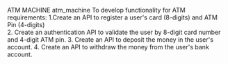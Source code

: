 ATM MACHINE
atm_machine
To develop functionality for ATM
requirements:
1.Create an API to register a user's card (8-digits) and ATM Pin (4-digits)  
2. Create an authentication API to validate the user by 8-digit card number and 4-digit ATM pin.
3. Create an API to deposit the money in the user's account. 
4. Create an API to withdraw the money from the user's bank account.
